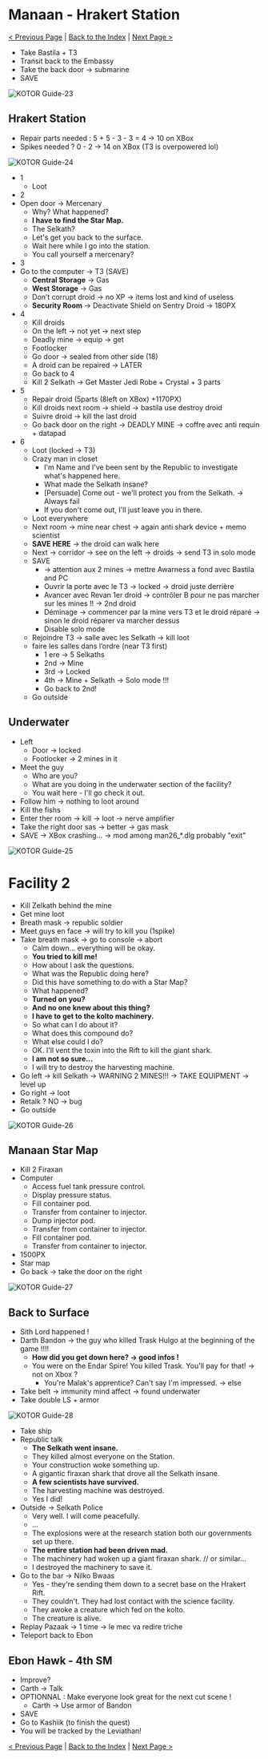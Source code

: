 
# Manaan - Hrakert Station

[< Previous Page](066_Tatooine.md)
| [Back to the Index](../index.md)
| [Next Page >](../070_Leviathan.md)



- Take Bastila + T3
- Transit back to the Embassy
- Take the back door -> submarine
- SAVE

![KOTOR Guide-23](../../resources/images/screenshots/KOTOR%20Guide-23.png)


## Hrakert Station

- Repair parts needed : 5 + 5 - 3 - 3 = 4 -> 10 on XBox
- Spikes needed ? 0 - 2 -> 14 on XBox (T3 is overpowered lol)

![KOTOR Guide-24](../../resources/images/maps/manaan/manStarMap.png)

- 1
    - Loot
- 2 
- Open door -> Mercenary
	- Why? What happened?
	- **I have to find the Star Map.**
	- The Selkath?
	- Let's get you back to the surface.
	- Wait here while I go into the station.
	- You call yourself a mercenary?
- 3
- Go to the computer -> T3 (SAVE)
	- **Central Storage** -> Gas
	- **West Storage** -> Gas
	- Don’t corrupt droid -> no XP -> items lost and kind of useless
	- **Security Room** -> Deactivate Shield on Sentry Droid -> 180PX
- 4
	- Kill droids
	- On the left -> not yet -> next step 
	- Deadly mine -> equip -> get
	- Footlocker
	- Go door -> sealed from other side (18)
	- A droid can be repaired -> LATER
	- Go back to 4
	- Kill 2 Selkath -> Get Master Jedi Robe + Crystal + 3 parts
- 5
	- Repair droid (5parts (8left on XBox) +1170PX)
	- Kill droids next room -> shield -> bastila use destroy droid
	- Suivre droid -> kill the last droid
	- Go back door on the right -> DEADLY MINE -> coffre avec anti requin + datapad
- 6
	- Loot (locked -> T3)
	- Crazy man in closet
		- I'm Name and I've been sent by the Republic to investigate what's happened here.
		- What made the Selkath insane?
		- [Persuade] Come out - we'll protect you from the Selkath. -> Always fail
		- If you don't come out, I'll just leave you in there.
	- Loot everywhere
	- Next room -> mine near chest -> again anti shark device + memo scientist
	- **SAVE HERE** -> the droid can walk here
	- Next -> corridor -> see on the left -> droids -> send T3 in solo mode
	- SAVE 
        - -> attention aux 2 mines -> mettre Awarness a fond avec Bastila and PC
        - Ouvrir la porte avec le T3 -> locked -> droid juste derrière 
        - Avancer avec Revan 1er droid -> contrôler B pour ne pas marcher sur les mines !! -> 2nd droid
        - Déminage -> commencer par la mine vers T3 et le droid réparé -> sinon le droid réparer va marcher dessus
        - Disable solo mode
	- Rejoindre T3 -> salle avec les Selkath -> kill loot
	- faire les salles dans l’ordre (near T3 first)
		- 1 ere -> 5 Selkaths
		- 2nd -> Mine
		- 3rd -> Locked
		- 4th -> Mine + Selkath -> Solo mode !!!
		- Go back to 2nd!
    - Go outside


## Underwater

- Left 
	- Door -> locked
	- Footlocker -> 2 mines in it
- Meet the guy
	- Who are you?
	- What are you doing in the underwater section of the facility?
	- You wait here - I'll go check it out.
- Follow him -> nothing to loot around
- Kill the fishs
- Enter ther room -> kill -> loot -> nerve amplifier
- Take the right door sas -> better -> gas mask
- SAVE -> XBox crashing... -> mod among man26_*.dlg probably "exit"

![KOTOR Guide-25](../../resources/images/screenshots/KOTOR%20Guide-25.png)

# Facility 2

- Kill Zelkath behind the mine
- Get mine loot
- Breath mask -> republic soldier
- Meet guys en face -> will try to kill you (1spike)
- Take breath mask -> go to console -> abort
	- Calm down... everything will be okay.
	- **You tried to kill me!**
	- How about I ask the questions.
	- What was the Republic doing here?
	- Did this have something to do with a Star Map?
	- What happened?
	- **Turned on you?**
	- **And no one knew about this thing?**
	- **I have to get to the kolto machinery.**
	- So what can I do about it?
	- What does this compound do?
	- What else could I do?
	- OK. I'll vent the toxin into the Rift to kill the giant shark.
	- **I am not so sure...**
	- I will try to destroy the harvesting machine.
- Go left -> kill Selkath -> WARNING 2 MINES!!! -> TAKE EQUIPMENT -> level up
- Go right -> loot
- Retalk ? NO -> bug
- Go outside

![KOTOR Guide-26](../../resources/images/screenshots/KOTOR%20Guide-26.png)


## Manaan Star Map

- Kill 2 Firaxan
- Computer
	- Access fuel tank pressure control.
	- Display pressure status.
	- Fill container pod.
	- Transfer from container to injector.
	- Dump injector pod.
	- Transfer from container to injector.
	- Fill container pod.
	- Transfer from container to injector.
- 1500PX
- Star map
- Go back -> take the door on the right

![KOTOR Guide-27](../../resources/images/screenshots/KOTOR%20Guide-27.png)


## Back to Surface

- Sith Lord happened !
- Darth Bandon -> the guy who killed Trask Hulgo at the beginning of the game !!!!
	- **How did you get down here? -> good infos !**
	- You were on the Endar Spire! You killed Trask. You'll pay for that! -> not on Xbox ?
		- You're Malak's apprentice? Can't say I'm impressed. -> else
- Take belt -> immunity mind affect -> found underwater
- Take double LS + armor

![KOTOR Guide-28](../../resources/images/screenshots/KOTOR%20Guide-28.png)

- Take ship
- Republic talk
	- **The Selkath went insane.**
	- They killed almost everyone on the Station.
	- Your construction woke something up.
	- A gigantic firaxan shark that drove all the Selkath insane.
	- **A few scientists have survived.**
	- The harvesting machine was destroyed.
	- Yes I did!
- Outside -> Selkath Police
	- Very well. I will come peacefully.
	- …
	- The explosions were at the research station both our governments set up there.
	- **The entire station had been driven mad.**
	- The machinery had woken up a giant firaxan shark. // or similar…
	- I destroyed the machinery to save it.
- Go to the bar -> Nilko Bwaas
	- Yes - they're sending them down to a secret base on the Hrakert Rift.
	- They couldn't. They had lost contact with the science facility.
	- They awoke a creature which fed on the kolto.
	- The creature is alive.
- Replay Pazaak -> 1 time -> le mec va redire triche
- Teleport back to Ebon


## Ebon Hawk - 4th SM

- Improve?
- Carth -> Talk
- OPTIONNAL : Make everyone look great for the next cut scene !
    - Carth -> Use armor of Bandon
- SAVE
- Go to Kashiik (to finish the quest)
- You will be tracked by the Leviathan!

[< Previous Page](066_Tatooine.md)
| [Back to the Index](../index.md)
| [Next Page >](../070_Leviathan.md)
